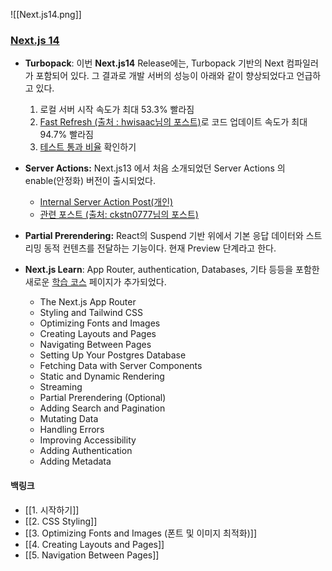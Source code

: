 ![[Next.js14.png]]

### [Next.js 14](https://nextjs.org/blog/next-14)
- **Turbopack**: 이번 **Next.js14** Release에는, Turbopack 기반의 Next 컴파일러가 포함되어 있다. 그 결과로 개발 서버의 성능이 아래와 같이 향상되었다고 언급하고 있다.
	1. 로컬 서버 시작 속도가 최대 53.3% 빨라짐
	2. [Fast Refresh (출처 : hwisaac님의 포스트)](https://velog.io/@hwisaac/NextJS-Fast-Refresh)로 코드 업데이트 속도가 최대 94.7% 빨라짐 
	3. [테스트 통과 비율](https://areweturboyet.com/) 확인하기

- **Server Actions:** Next.js13 에서 처음 소개되었던 Server Actions 의 enable(안정화) 버전이 출시되었다. 
	- [Internal Server Action Post(개인)](obsidian://open?vault=obsidian&file=Next.js%2FServer%20Action%20%EC%82%AC%EC%9A%A9%ED%95%98%EA%B8%B0) 
	- [관련 포스트  (출처: ckstn0777님의 포스트)](https://velog.io/@ckstn0777/Next.js-13.4-Server-Actions%EC%97%90-%EB%8C%80%ED%95%B4%EC%84%9C)

- **Partial Prerendering:**  React의 Suspend 기반 위에서 기본 응답 데이터와 스트리밍 동적 컨텐츠를 전달하는 기능이다. 현재 Preview 단계라고 한다.

- **Next.js Learn**: App Router, authentication, Databases, 기타 등등을 포함한 새로운 [학습 코스](https://nextjs.org/learn) 페이지가 추가되었다.
	- The Next.js App Router
	- Styling and Tailwind CSS
	- Optimizing Fonts and Images
	- Creating Layouts and Pages
	- Navigating Between Pages
	- Setting Up Your Postgres Database
	- Fetching Data with Server Components
	- Static and Dynamic Rendering
	- Streaming
	- Partial Prerendering (Optional)
	- Adding Search and Pagination
	- Mutating Data
	- Handling Errors
	- Improving Accessibility
	- Adding Authentication
	- Adding Metadata


#### 백링크

- [[1. 시작하기]]
- [[2. CSS Styling]]
- [[3. Optimizing Fonts and Images (폰트 및 이미지 최적화)]]
- [[4. Creating Layouts and Pages]]
- [[5. Navigation Between Pages]]
